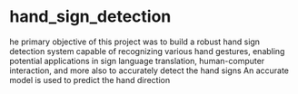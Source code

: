 # hand_sign_detection
he primary objective of this project was to build a robust hand sign detection system capable of recognizing various hand gestures, enabling potential applications in sign language translation, human-computer interaction, and more
also to accurately detect the hand signs 
An accurate model is used to predict the hand direction

